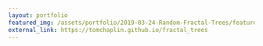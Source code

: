 ```yaml
---
layout: portfolio
featured_img: /assets/portfolio/2019-03-24-Random-Fractal-Trees/featured_tree2.png
external_link: https://tomchaplin.github.io/fractal_trees
---
```



